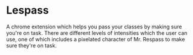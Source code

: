 # Lespass
A chrome extension which helps you pass your classes by making sure you're on task. There are different levels of intensities which the user can use, one of which includes a pixelated character of Mr. Respass to make sure they're on task.
